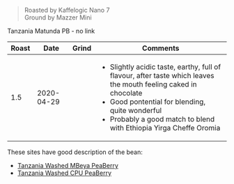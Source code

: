 > Roasted by Kaffelogic Nano 7<br>
> Ground by Mazzer Mini

Tanzania Matunda PB - no link

| Roast | Date       | Grind | Comments |
|-------|------------|-------|----------
| 1.5   | 2020-04-29 |  | <ul><li>Slightly acidic taste, earthy, full of flavour, after taste which leaves the mouth feeling caked in chocolate</li><li>Good pontential for blending, quite wonderful</li><li>Probably a good match to blend with Ethiopia Yirga Cheffe Oromia</li></ul>

These sites have good description of the bean:

* [Tanzania Washed MBeya PeaBerry](https://burmancoffee.com/product/coffee/origin/tanzania/tanzania-mbeya-peaberry/)
* [Tanzania Washed CPU PeaBerry](https://burmancoffee.com/product/coffee/origin/tanzania/tanzania-cpu-pb/)
